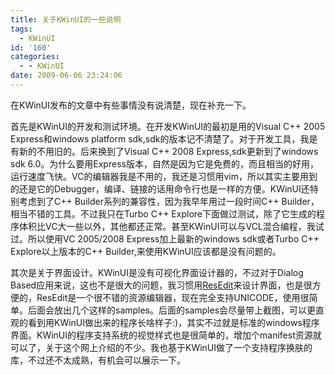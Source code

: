 ```yaml
---
title: 关于KWinUI的一些说明
tags:
  - KWinUI
id: '160'
categories:
  - - KWinUI
date: 2009-06-06 23:24:06
---
```


在KWinUI发布的文章中有些事情没有说清楚，现在补充一下。

首先是KWinUI的开发和测试环境。在开发KWinUI的最初是用的Visual C++ 2005 Express和windows platform sdk,sdk的版本记不清楚了。对于开发工具，我是有新的不用旧的。后来换到了Visual C++ 2008 Express,sdk更新到了windows sdk 6.0。为什么要用Express版本，自然是因为它是免费的，而且相当的好用，运行速度飞快。VC的编辑器我是不用的，我还是习惯用vim，所以其实主要用到的还是它的Debugger，编译、链接的话用命令行也是一样的方便。KWinUI还特别考虑到了C++ Builder系列的兼容性，因为我早年用过一段时间C++ Builder，相当不错的工具。不过我只在Turbo C++ Explore下面做过测试，除了它生成的程序体积比VC大一些以外，其他都还正常。甚至KWinUI可以与VCL混合编程，我试过。所以使用VC 2005/2008 Express加上最新的windows sdk或者Turbo C++ Explore以上版本的C++ Builder,来使用KWinUI应该都是没有问题的。

其次是关于界面设计。KWinUI是没有可视化界面设计器的，不过对于Dialog Based应用来说，这也不是很大的问题，我习惯用[ResEdit](http://www.resedit.net/)来设计界面，也是很方便的，ResEdit是一个很不错的资源编辑器，现在完全支持UNICODE，使用很简单。后面会放出几个这样的samples。后面的samples会尽量带上截图，可以更直观的看到用KWinUI做出来的程序长啥样子:)，其实不过就是标准的windows程序界面。KWinUI的程序支持系统的视觉样式也是很简单的，增加个manifest资源就可以了，关于这个网上介绍的不少。我也基于KWinUI做了一个支持程序换肤的库，不过还不太成熟，有机会可以展示一下。